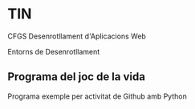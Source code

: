 # TIN

CFGS Desenrotllament d'Aplicacions Web

Entorns de Desenrotllament

## Programa del joc de la vida

Programa exemple per activitat de Github amb Python

